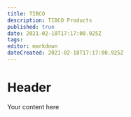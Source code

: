```yaml
---
title: TIBCO
description: TIBCO Products
published: true
date: 2021-02-18T17:17:00.925Z
tags: 
editor: markdown
dateCreated: 2021-02-18T17:17:00.925Z
---
```


# Header
Your content here